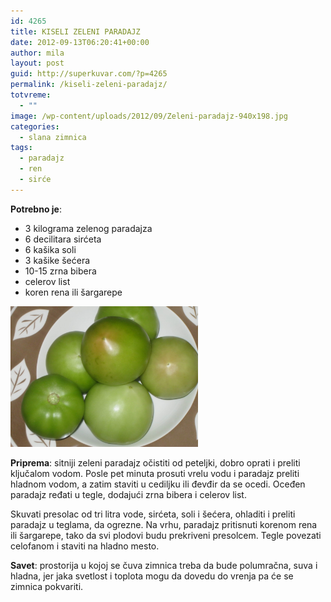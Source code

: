 ```yaml
---
id: 4265
title: KISELI ZELENI PARADAJZ
date: 2012-09-13T06:20:41+00:00
author: mila
layout: post
guid: http://superkuvar.com/?p=4265
permalink: /kiseli-zeleni-paradajz/
totvreme:
  - ""
image: /wp-content/uploads/2012/09/Zeleni-paradajz-940x198.jpg
categories:
  - slana zimnica
tags:
  - paradajz
  - ren
  - sirće
---
```

**Potrebno je**:

  * 3 kilograma zelenog paradajza
  * 6 decilitara sirćeta
  * 6 kašika soli
  * 3 kašike šećera
  * 10-15 zrna bibera
  * celerov list
  * koren rena ili šargarepe

<img class="alignnone size-medium wp-image-4293" title="Zeleni paradajz" src="/wp-content/uploads/2012/09/Zeleni-paradajz-1024x768.jpg" alt="" width="300" height="225" /> 

**Priprema**: sitniji zeleni paradajz očistiti od peteljki, dobro oprati i preliti ključalom vodom. Posle pet minuta prosuti vrelu vodu i paradajz preliti hladnom vodom, a zatim staviti u cediljku ili đevđir da se ocedi. Oceđen paradajz ređati u tegle, dodajući zrna bibera i celerov list.

Skuvati presolac od tri litra vode, sirćeta, soli i šećera, ohladiti i preliti paradajz u teglama, da ogrezne. Na vrhu, paradajz pritisnuti korenom rena ili šargarepe, tako da svi plodovi budu prekriveni presolcem. Tegle povezati celofanom i staviti na hladno mesto.

**Savet**: prostorija u kojoj se čuva zimnica treba da bude polumračna, suva i hladna, jer jaka svetlost i toplota mogu da dovedu do vrenja pa će se zimnica pokvariti.